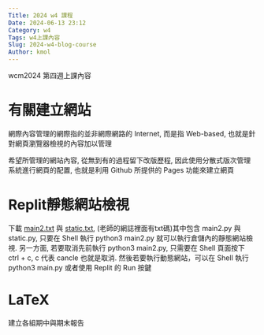```yaml
---
Title: 2024 w4 課程
Date: 2024-06-13 23:12
Category: w4
Tags: w4上課內容
Slug: 2024-w4-blog-course
Author: kmol
---
```


wcm2024 第四週上課內容

<!-- PELICAN_END_SUMMARY -->

# 有關建立網站
網際內容管理的網際指的並非網際網路的 Internet, 而是指 Web-based, 也就是針對網頁瀏覽器檢視的內容加以管理

希望所管理的網站內容, 從無到有的過程留下改版歷程, 因此使用分散式版次管理系統進行網頁的配置, 也就是利用 Github 所提供的 Pages 功能來建立網頁


# Replit靜態網站檢視
下載 [main2.txt] 與 [static.txt], (老師的網誌裡面有txt碼)其中包含 main2.py 與 static.py, 只要在 Shell 執行 python3 main2.py 就可以執行倉儲內的靜態網站檢視. 另一方面, 若要取消先前執行 python3 main2.py, 只需要在 Shell 頁面按下 ctrl + c, c 代表 cancle 也就是取消. 然後若要執行動態網站，可以在 Shell 執行 python3 main.py 或者使用 Replit 的 Run 按鍵

[main2.txt]: https://mde.tw/wcm2024/downloads/main2.txt

[static.txt]: https://mde.tw/wcm2024/downloads/static.txt

# LaTeX
建立各組期中與期末報告